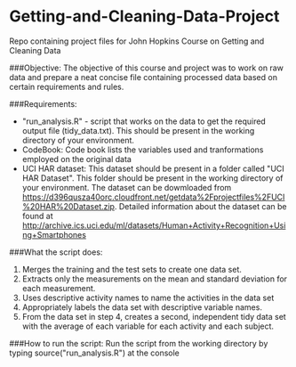 Getting-and-Cleaning-Data-Project
=================================

Repo containing project files for John Hopkins Course on Getting and Cleaning Data

###Objective:
The objective of this course and project was to work on raw data and prepare a neat concise file containing processed data based on certain requirements and rules.

###Requirements:
* "run_analysis.R" - script that works on the data to get the required output file (tidy_data.txt). This should be present in the working directory of your environment.
* CodeBook: Code book lists the variables used and tranformations employed on the original data
* UCI HAR dataset: This dataset should be present in a folder called "UCI HAR Dataset". This folder should be present in the working directory of your environment. The dataset can be dowmloaded from https://d396qusza40orc.cloudfront.net/getdata%2Fprojectfiles%2FUCI%20HAR%20Dataset.zip. Detailed information about the dataset can be found at http://archive.ics.uci.edu/ml/datasets/Human+Activity+Recognition+Using+Smartphones

###What the script does:
1. Merges the training and the test sets to create one data set.
2. Extracts only the measurements on the mean and standard deviation for each measurement. 
3. Uses descriptive activity names to name the activities in the data set
4. Appropriately labels the data set with descriptive variable names. 
5. From the data set in step 4, creates a second, independent tidy data set with the average of each variable for each activity and each subject.

###How to run the script:
Run the script from the working directory by typing source("run_analysis.R") at the console


 
